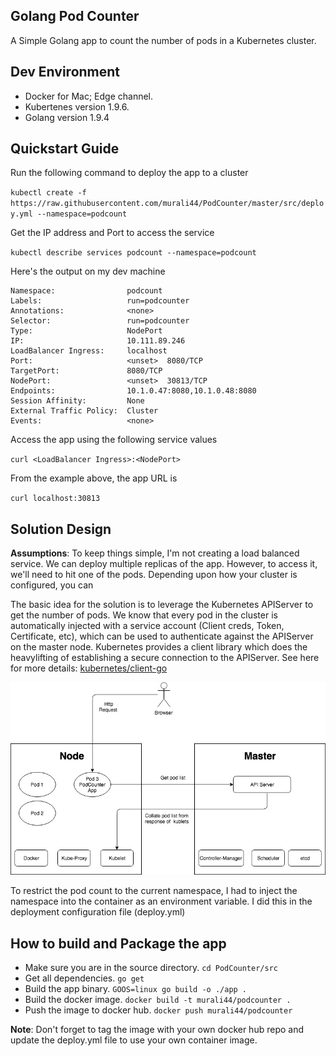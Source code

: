 ## Golang Pod Counter

A Simple Golang app to count the number of pods in a Kubernetes cluster.




## Dev Environment

* Docker for Mac; Edge channel.
* Kubertenes version 1.9.6.
* Golang version 1.9.4




## Quickstart Guide

Run the following command to deploy the app to a cluster

`kubectl create -f https://raw.githubusercontent.com/murali44/PodCounter/master/src/deploy.yml --namespace=podcount`

Get the IP address and Port to access the service

`kubectl describe services podcount --namespace=podcount`

Here's the output on my dev machine

```Name:                     podcount
Namespace:                podcount
Labels:                   run=podcounter
Annotations:              <none>
Selector:                 run=podcounter
Type:                     NodePort
IP:                       10.111.89.246
LoadBalancer Ingress:     localhost
Port:                     <unset>  8080/TCP
TargetPort:               8080/TCP
NodePort:                 <unset>  30813/TCP
Endpoints:                10.1.0.47:8080,10.1.0.48:8080
Session Affinity:         None
External Traffic Policy:  Cluster
Events:                   <none>
```

Access the app using the following service values

`curl <LoadBalancer Ingress>:<NodePort>`

From the example above, the app URL is

`curl localhost:30813`




## Solution Design

**Assumptions**: To keep things simple, I'm not creating a load balanced service. We can deploy 
multiple replicas of the app. However, to access it, we'll need to hit one of the pods. Depending 
upon how your cluster is configured, you can 

The basic idea for the solution is to leverage the Kubernetes APIServer to get the number of pods.
We know that every pod in the cluster is automatically injected with a service account 
(Client creds, Token, Certificate, etc), which can be used to authenticate against the APIServer 
on the master node. Kubernetes provides a client library which does the heavylifting of establishing 
a secure connection to the APIServer. See here for more details: [kubernetes/client-go](https://github.com/kubernetes/client-go)


![PodCounterArchitecture](https://github.com/murali44/PodCounter/blob/master/PodCounter.jpg)

To restrict the pod count to the current namespace, I had to inject the namespace into the container 
as an environment variable. I did this in the deployment configuration file (deploy.yml)




## How to build and Package the app

* Make sure you are in the source directory.
    `cd PodCounter/src`
* Get all dependencies.
    `go get`
* Build the app binary.
    `GOOS=linux go build -o ./app .`
* Build the docker image.
    `docker build -t murali44/podcounter .`
* Push the image to docker hub.
    `docker push murali44/podcounter`

**Note**: Don't forget to tag the image with your own docker hub repo and update the deploy.yml file to use your own container image.